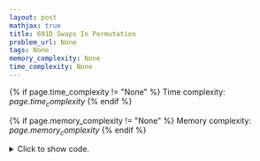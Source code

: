 ```yaml
---
layout: post
mathjax: true
title: 691D Swaps In Permutation
problem_url: None
tags: None
memory_complexity: None
time_complexity: None
---
```




{% if page.time_complexity != "None" %}
Time complexity: ${{ page.time_complexity }}$
{% endif %}

{% if page.memory_complexity != "None" %}
Memory complexity: ${{ page.memory_complexity }}$
{% endif %}

<details>
<summary>
<p style="display:inline">Click to show code.</p>
</summary>
```cpp
{% raw %}
using namespace std;
using vi = vector<int>;
struct dsu
{
    int n;
    vi parent;
    vi sz;
    dsu(int n) : n(n)
    {
        parent.resize(n);
        sz.resize(n);
        for (int i = 0; i < n; ++i)
        {
            parent[i] = i;
            sz[i] = 0;
        }
    }
    void merge_set(int u, int v)
    {
        u = find_set(u);
        v = find_set(v);
        if (u != v)
        {
            if (sz[u] < sz[v])
                swap(u, v);
            parent[v] = u;
            sz[u] += sz[v];
        }
    }
    int find_set(int u)
    {
        if (u == parent[u])
            return u;
        return parent[u] = find_set(parent[u]);
    }
};
int main(void)
{
    int n, m, u, v;
    vi p;
    cin >> n >> m;
    p.resize(n);
    dsu d(n);
    for (auto &pi : p)
        cin >> pi;
    for (int i = 0; i < m; ++i)
    {
        cin >> u >> v, u--, v--;
        d.merge_set(u, v);
    }
    vector<set<int, greater<int>>> sorted(n);
    for (int i = 0; i < n; ++i)
        sorted[d.find_set(i)].insert(p[i]);
    for (int i = 0; i < n; ++i)
    {
        int p = d.find_set(i);
        cout << *sorted[p].begin() << " ";
        sorted[p].erase(sorted[p].begin());
    }
    return 0;
}

{% endraw %}
```
</details>

